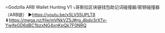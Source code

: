 ⭐Godzilla ARB Wallet Hunting V1 
⤵哥斯拉区块链钱包助记词碰撞器/密钥碰撞器（ARB链）
▶https://youtu.be/x5LV55UPLT8
⬇https://mega.nz/file/mVNkVZ5J#rg_4bdv3rXTv-YwifeGD6dBC1bzxNG4xnKpQk7F0NRQ
